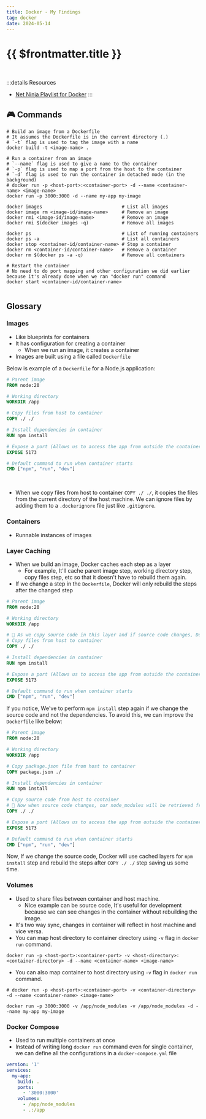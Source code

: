 ```yaml
---
title: Docker - My Findings
tag: docker
date: 2024-05-14
---
```


# {{ $frontmatter.title }}

<br>

:::details Resources

- [Net Ninja Playlist for Docker](https://www.youtube.com/playlist?list=PL4cUxeGkcC9hxjeEtdHFNYMtCpjNBm3h7)
:::

<!-- ## 📚 Cheatsheet -->

## 🎮 Commands

```shell
# Build an image from a Dockerfile
# It assumes the Dockerfile is in the current directory (.)
# `-t` flag is used to tag the image with a name
docker build -t <image-name> .

# Run a container from an image
# `--name` flag is used to give a name to the container
# `-p` flag is used to map a port from the host to the container
# `-d` flag is used to run the container in detached mode (in the background)
# docker run -p <host-port>:<container-port> -d --name <container-name> <image-name>
docker run -p 3000:3000 -d --name my-app my-image

docker images                             # List all images
docker image rm <image-id/image-name>     # Remove an image
docker rmi <image-id/image-name>          # Remove an image
docker rmi $(docker images -q)            # Remove all images

docker ps                                 # List of running containers
docker ps -a                              # List all containers
docker stop <container-id/container-name> # Stop a container
docker rm <container-id/container-name>   # Remove a container
docker rm $(docker ps -a -q)              # Remove all containers

# Restart the container
# No need to do port mapping and other configuration we did earlier because it's already done when we ran "docker run" command
docker start <container-id/container-name>


```

## Glossary

### Images

- Like blueprints for containers
- It has configuration for creating a container
  - When we run an image, it creates a container
- Images are built using a file called `Dockerfile`

Below is example of a `Dockerfile` for a Node.js application:

```dockerfile
# Parent image
FROM node:20

# Working directory
WORKDIR /app

# Copy files from host to container
COPY ./ ./

# Install dependencies in container
RUN npm install

# Expose a port (Allows us to access the app from outside the container)
EXPOSE 5173

# Default command to run when container starts
CMD ["npm", "run", "dev"]
```

<br>

- When we copy files from host to container `COPY ./ ./`, it copies the files from the current directory of the host machine. We can ignore files by adding them to a `.dockerignore` file just like `.gitignore`.

### Containers

- Runnable instances of images

### Layer Caching

- When we build an image, Docker caches each step as a layer
  - For example, It'll cache parent image step, working directory step, copy files step, etc so that it doesn't have to rebuild them again.
- If we change a step in the `Dockerfile`, Docker will only rebuild the steps after the changed step

```dockerfile
# Parent image
FROM node:20

# Working directory
WORKDIR /app

# 🚨 As we copy source code in this layer and if source code changes, Docker will use cached layers for above steps and rebuild the steps after this step
# Copy files from host to container
COPY ./ ./

# Install dependencies in container
RUN npm install

# Expose a port (Allows us to access the app from outside the container)
EXPOSE 5173

# Default command to run when container starts
CMD ["npm", "run", "dev"]
```

If you notice, We've to perform `npm install` step again if we change the source code and not the dependencies. To avoid this, we can improve the `Dockerfile` like below:

```dockerfile
# Parent image
FROM node:20

# Working directory
WORKDIR /app

# Copy package.json file from host to container
COPY package.json ./

# Install dependencies in container
RUN npm install

# Copy source code from host to container
# 🚨 Now when source code changes, our node_modules will be retrieved from cache without reinstalling all the deps because it's above this layer
COPY ./ ./

# Expose a port (Allows us to access the app from outside the container)
EXPOSE 5173

# Default command to run when container starts
CMD ["npm", "run", "dev"]
```

Now, If we change the source code, Docker will use cached layers for `npm install` step and rebuild the steps after `COPY ./ ./` step saving us some time.

### Volumes

- Used to share files between container and host machine.
  - Nice example can be source code, It's useful for development because we can see changes in the container without rebuilding the image.
- It's two way sync, changes in container will reflect in host machine and vice versa.
- You can map host directory to container directory using `-v` flag in `docker run` command.

```shell
docker run -p <host-port>:<container-port> -v <host-directory>:<container-directory> -d --name <container-name> <image-name>
```

- You can also map container to host directory using `-v` flag in `docker run` command.

```shell
# docker run -p <host-port>:<container-port> -v <container-directory> -d --name <container-name> <image-name>

docker run -p 3000:3000 -v /app/node_modules -v /app/node_modules -d --name my-app my-image
```

### Docker Compose

- Used to run multiple containers at once
- Instead of writing long `docker run` command even for single container, we can define all the configurations in a `docker-compose.yml` file

```yaml
version: '1'
services:
  my-app:
    build: .
    ports:
      - '3000:3000'
    volumes:
      - /app/node_modules
      - .:/app
```

<!-- ## ✨ Tips -->

<!-- ## 📝 Snippets -->